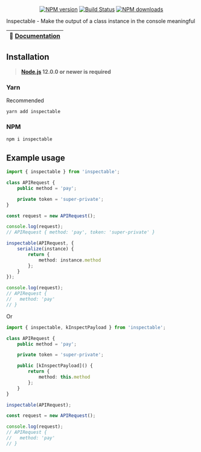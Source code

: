 <p align="center">
<a href="https://www.npmjs.com/package/inspectable"><img src="https://img.shields.io/npm/v/inspectable.svg?style=flat-square" alt="NPM version"></a>
<a href="https://travis-ci.org/negezor/inspectable"><img src="https://img.shields.io/travis/negezor/inspectable.svg?style=flat-square" alt="Build Status"></a>
<a href="https://www.npmjs.com/package/inspectable"><img src="https://img.shields.io/npm/dt/inspectable.svg?style=flat-square" alt="NPM downloads"></a>
</p>

Inspectable - Make the output of a class instance in the console meaningful

| 📖 [Documentation](docs/) |
|---------------------------|

## Installation
> **[Node.js](https://nodejs.org/) 12.0.0 or newer is required**

### Yarn
Recommended
```
yarn add inspectable
```

### NPM
```
npm i inspectable
```

## Example usage
```ts
import { inspectable } from 'inspectable';

class APIRequest {
	public method = 'pay';

	private token = 'super-private';
}

const request = new APIRequest();

console.log(request);
// APIRequest { method: 'pay', token: 'super-private' }

inspectable(APIRequest, {
	serialize(instance) {
		return {
			method: instance.method
		};
	}
});

console.log(request);
// APIRequest {
//   method: 'pay'
// }
```

Or

```ts
import { inspectable, kInspectPayload } from 'inspectable';

class APIRequest {
	public method = 'pay';

	private token = 'super-private';

	public [kInspectPayload]() {
		return {
			method: this.method
		};
	}
}

inspectable(APIRequest);

const request = new APIRequest();

console.log(request);
// APIRequest {
//   method: 'pay'
// }
```
